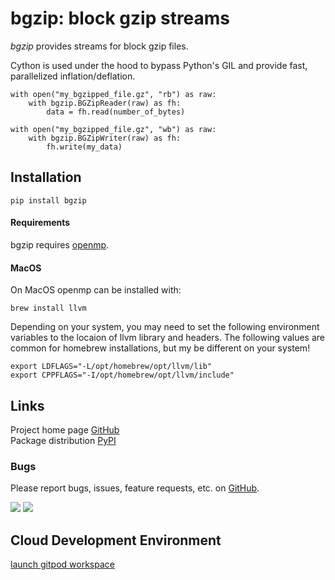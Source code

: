 # bgzip: block gzip streams
_bgzip_ provides streams for block gzip files.

Cython is used under the hood to bypass Python's GIL and provide fast, parallelized inflation/deflation.

```
with open("my_bgzipped_file.gz", "rb") as raw:
	with bgzip.BGZipReader(raw) as fh:
		data = fh.read(number_of_bytes)

with open("my_bgzipped_file.gz", "wb") as raw:
	with bgzip.BGZipWriter(raw) as fh:
		fh.write(my_data)
```

## Installation

```
pip install bgzip
```

#### Requirements
bgzip requires [openmp](https://github.com/llvm/llvm-project/tree/master/openmp).

#### MacOS
On MacOS openmp can be installed with:
```
brew install llvm
```

Depending on your system, you may need to set the following environment variables to the locaion of llvm library
and headers. The following values are common for homebrew installations, but my be different on your system!
```
export LDFLAGS="-L/opt/homebrew/opt/llvm/lib"
export CPPFLAGS="-I/opt/homebrew/opt/llvm/include"
```

## Links
Project home page [GitHub](https://github.com/xbrianh/bgzip)  
Package distribution [PyPI](https://pypi.org/project/bgzip/)

### Bugs
Please report bugs, issues, feature requests, etc. on [GitHub](https://github.com/xbrianh/bgzip).

![](https://travis-ci.org/xbrianh/bgzip.svg?branch=master) ![](https://badge.fury.io/py/bgzip.svg)

## Cloud Development Environment
[launch gitpod workspace](https://gitpod.io/#https://github.com/xbrianh/xbgzip)